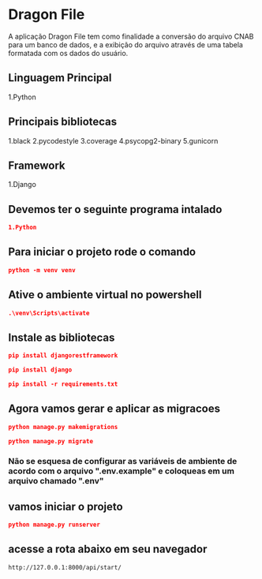 # Dragon File

A aplicação Dragon File tem como finalidade a conversão do arquivo CNAB para um banco de dados, e a exibição do arquivo através de uma tabela formatada com os dados do usuário.

## Linguagem Principal

1.Python

## Principais bibliotecas

1.black
2.pycodestyle
3.coverage
4.psycopg2-binary
5.gunicorn

## Framework

1.Django

## Devemos ter o seguinte programa intalado

```json
1.Python
```

## Para iniciar o projeto rode o comando

```json
python -m venv venv
```

## Ative o ambiente virtual no powershell

```json
.\venv\Scripts\activate
```

## Instale as bibliotecas

```json
pip install djangorestframework
```

```json
pip install django
```

```json
pip install -r requirements.txt
```

## Agora vamos gerar e aplicar as migracoes

```json
python manage.py makemigrations
```

```json
python manage.py migrate
```

### Não se esquesa de configurar as variáveis de ambiente de acordo com o arquivo ".env.example" e coloqueas em um arquivo chamado ".env"

## vamos iniciar o projeto

```json
python manage.py runserver
```

## acesse a rota abaixo em seu navegador

```link
http://127.0.0.1:8000/api/start/
```
